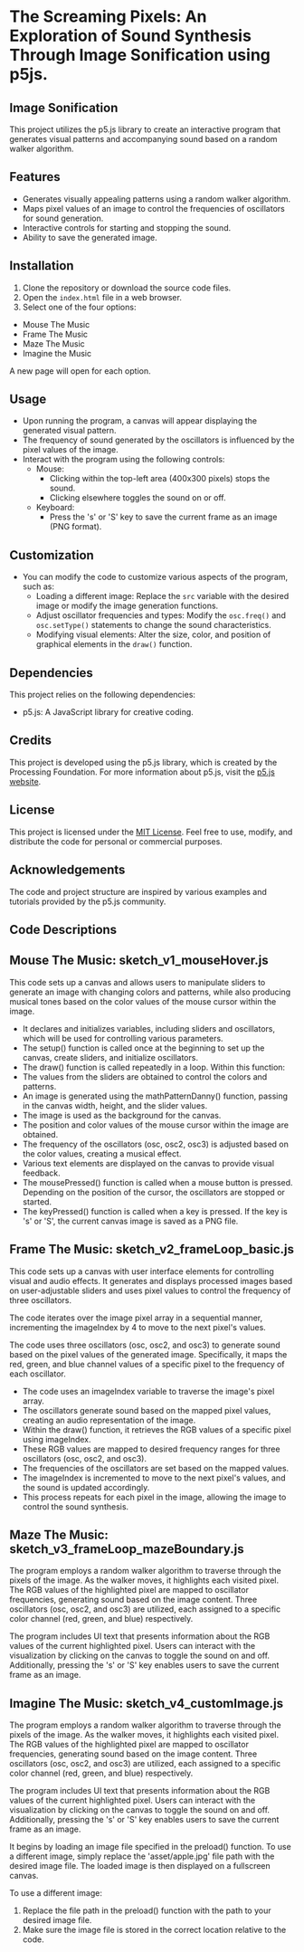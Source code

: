 # The Screaming Pixels: An Exploration of Sound Synthesis Through Image Sonification using p5js.  
## Image Sonification

This project utilizes the p5.js library to create an interactive program that generates visual patterns and accompanying sound based on a random walker algorithm.

## Features

- Generates visually appealing patterns using a random walker algorithm.
- Maps pixel values of an image to control the frequencies of oscillators for sound generation.
- Interactive controls for starting and stopping the sound.
- Ability to save the generated image.

## Installation

1. Clone the repository or download the source code files.
2. Open the `index.html` file in a web browser.
3. Select one of the four options:
  - Mouse The Music
  - Frame The Music
  - Maze The Music
  - Imagine the Music

A new page will open for each option. 

## Usage

- Upon running the program, a canvas will appear displaying the generated visual pattern.
- The frequency of sound generated by the oscillators is influenced by the pixel values of the image.
- Interact with the program using the following controls:
  - Mouse:
    - Clicking within the top-left area (400x300 pixels) stops the sound.
    - Clicking elsewhere toggles the sound on or off.
  - Keyboard:
    - Press the 's' or 'S' key to save the current frame as an image (PNG format).

## Customization

- You can modify the code to customize various aspects of the program, such as:
  - Loading a different image: Replace the `src` variable with the desired image or modify the image generation functions.
  - Adjust oscillator frequencies and types: Modify the `osc.freq()` and `osc.setType()` statements to change the sound characteristics.
  - Modifying visual elements: Alter the size, color, and position of graphical elements in the `draw()` function.

## Dependencies

This project relies on the following dependencies:
- p5.js: A JavaScript library for creative coding.

## Credits

This project is developed using the p5.js library, which is created by the Processing Foundation. For more information about p5.js, visit the [p5.js website](https://p5js.org/).

## License

This project is licensed under the [MIT License](LICENSE). Feel free to use, modify, and distribute the code for personal or commercial purposes.

## Acknowledgements

The code and project structure are inspired by various examples and tutorials provided by the p5.js community.



## Code Descriptions

## Mouse The Music: sketch_v1_mouseHover.js  
This code sets up a canvas and allows users to manipulate sliders to generate an image with changing colors and patterns, while also producing musical tones based on the color values of the mouse cursor within the image.
  
  - It declares and initializes variables, including sliders and oscillators, which will be used for controlling various parameters.      
  - The setup() function is called once at the beginning to set up the canvas, create sliders, and initialize oscillators.     
  - The draw() function is called repeatedly in a loop. Within this function:      
  - The values from the sliders are obtained to control the colors and patterns.     
  - An image is generated using the mathPatternDanny() function, passing in the canvas width, height, and the slider values.      
  - The image is used as the background for the canvas.       
  - The position and color values of the mouse cursor within the image are obtained.      
  - The frequency of the oscillators (osc, osc2, osc3) is adjusted based on the color values, creating a musical effect.     
  - Various text elements are displayed on the canvas to provide visual feedback.      
  - The mousePressed() function is called when a mouse button is pressed. Depending on the position of the cursor, the oscillators are stopped or started.      
  - The keyPressed() function is called when a key is pressed. If the key is 's' or 'S', the current canvas image is saved as a PNG file.
    
## Frame The Music: sketch_v2_frameLoop_basic.js

This code sets up a canvas with user interface elements for controlling visual and audio effects. It generates and displays processed images based on user-adjustable sliders and uses pixel values to control the frequency of three oscillators. 

The code iterates over the image pixel array in a sequential manner, incrementing the imageIndex by 4 to move to the next pixel's values.

The code uses three oscillators (osc, osc2, and osc3) to generate sound based on the pixel values of the generated image. Specifically, it maps the red, green, and blue channel values of a specific pixel to the frequency of each oscillator. 

  - The code uses an imageIndex variable to traverse the image's pixel array.    
  - The oscillators generate sound based on the mapped pixel values, creating an audio representation of the image.    
  - Within the draw() function, it retrieves the RGB values of a specific pixel using imageIndex.    
  - These RGB values are mapped to desired frequency ranges for three oscillators (osc, osc2, and osc3).    
  - The frequencies of the oscillators are set based on the mapped values.         
  - The imageIndex is incremented to move to the next pixel's values, and the sound is updated accordingly.    
  - This process repeats for each pixel in the image, allowing the image to control the sound synthesis.

## Maze The Music: sketch_v3_frameLoop_mazeBoundary.js

The program employs a random walker algorithm to traverse through the pixels of the image. As the walker moves, it highlights each visited pixel. The RGB values of the highlighted pixel are mapped to oscillator frequencies, generating sound based on the image content. Three oscillators (osc, osc2, and osc3) are utilized, each assigned to a specific color channel (red, green, and blue) respectively.

The program includes UI text that presents information about the RGB values of the current highlighted pixel. Users can interact with the visualization by clicking on the canvas to toggle the sound on and off. Additionally, pressing the 's' or 'S' key enables users to save the current frame as an image.

## Imagine The Music: sketch_v4_customImage.js

The program employs a random walker algorithm to traverse through the pixels of the image. As the walker moves, it highlights each visited pixel. The RGB values of the highlighted pixel are mapped to oscillator frequencies, generating sound based on the image content. Three oscillators (osc, osc2, and osc3) are utilized, each assigned to a specific color channel (red, green, and blue) respectively.

The program includes UI text that presents information about the RGB values of the current highlighted pixel. Users can interact with the visualization by clicking on the canvas to toggle the sound on and off. Additionally, pressing the 's' or 'S' key enables users to save the current frame as an image.

It begins by loading an image file specified in the preload() function. To use a different image, simply replace the 'asset/apple.jpg' file path with the desired image file. The loaded image is then displayed on a fullscreen canvas.

To use a different image:

1. Replace the file path in the preload() function with the path to your desired image file.
2. Make sure the image file is stored in the correct location relative to the code.

    
